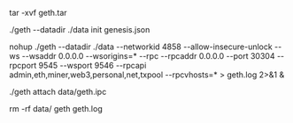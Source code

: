 tar -xvf geth.tar

./geth --datadir ./data init genesis.json

nohup ./geth --datadir ./data --networkid 4858 --allow-insecure-unlock --ws --wsaddr 0.0.0.0 --wsorigins=* --rpc --rpcaddr 0.0.0.0 --port 30304 --rpcport 9545 --wsport 9546 --rpcapi admin,eth,miner,web3,personal,net,txpool --rpcvhosts=* > geth.log 2>&1 &

./geth attach data/geth.ipc

rm -rf data/ geth geth.log
